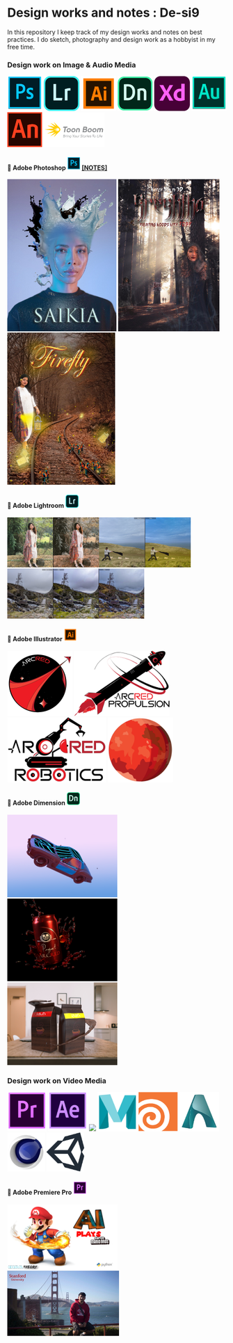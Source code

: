 # Design works and notes : De-si9
In this repository I keep track of my design works and notes on best practices. I do sketch, photography and design work as a hobbyist in my free time.

### Design work on <b>Image & Audio Media</b>

<img src="./logo/ps.png" height=80px><a> </a><img src="./logo/lr.png" height=80px><a> </a><img src="./logo/il.png" height=80px><a> </a><img src="./logo/dn.png" height=80px><a> </a><img src="./logo/xd.png" height=80px><a> </a><img src="./logo/au.png" height=80px><a> </a><img src="./logo/an.png" height=80px><a> </a><img src="./logo/tb.png" height=80px>

#### 🧵 <b>Adobe Photoshop</b> <img src="./logo/ps.png" height=30px><a> [[NOTES]](./notes/ps.md)

<img src="./work/ps/queen_preview.jpg" height=350px><a> </a><img src="./work/ps/haunting_woods_preview.jpg" height=350px><a> </a><img src="./work/ps/fairy_preview.jpg" height=350px>

#### 🧵 <b>Adobe Lightroom</b> <img src="./logo/lr.png" height=30px><a>

<img src="./work/lr/sk.PNG" height=115px><a></a><img src="./work/lr/vvs.PNG" height=115px><img src="./work/lr/scene.jpg" height=115px>

#### 🧵 <b>Adobe Illustrator</b> <img src="./logo/il.png" height=30px><a>

<img src="./work/il/arcred.png" height=150px><a> </a><img src="./work/il/arcred-propulsion-2.png" height=150px><a> </a><img src="./work/il/arcred-robotics-2.png" height=150px><a> </a><img src="./work/il/mars.png" height=150px>

#### 🧵 <b>Adobe Dimension</b> <img src="./logo/dn.png" height=30px><a>

<img src="./work/dn/car.png" height=190px><a> </a><img src="./work/dn/can.png" height=190px><a> </a><img src="./work/dn/coffee.png" height=190px>

### Design work on <b>Video Media</b>

<img src="./logo/pr.png" height=90px><a> </a><img src="./logo/ae.png" height=90px><a> </a><img src="./logo/bl.ico" height=90px><a> </a><img src="./logo/maya.png" height=90px><a> </a><img src="./logo/houdini.png" height=90px><a> </a><img src="./logo/arnold.png" height=90px><a> </a><img src="./logo/c4d.png" height=90px><a> </a><img src="./logo/unity.png" height=90px>

#### 🧵 <b>Adobe Premiere Pro</b> <img src="./logo/pr.png" height=30px><a>

<a href="https://youtu.be/0EGWbqH3Li0"><img src="./work/pr/mario1.png" height=150px></a><a> </a><a href="https://youtu.be/p9mai4g1hw8"><img src="./work/pr/stanford.jpg" height=150px>
